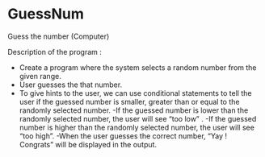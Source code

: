# GuessNum
Guess the number (Computer)

Description of the program : 
- Create a program where the system selects a random number from the given range. 
- User guesses the that number.
- To give hints to the user, we can use conditional statements to tell the user if the guessed number is smaller, greater than or equal to the randomly selected number.
-If the guessed number is lower than the randomly selected number, the user will see “too low” . 
-If the guessed number is higher than the randomly selected number, the user will see “too high”. 
-When the user guesses the correct number, “Yay ! Congrats” will be displayed in the output.
